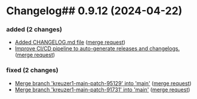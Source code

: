 # Changelog## 0.9.12 (2024-04-22)

### added (2 changes)

- [Added CHANGELOG.md file](jupyterjsc/k8s/images/jupyterhub-outpost@f96f2691540f6ac7b274b6dc4eb7470f27959419) ([merge request](jupyterjsc/k8s/images/jupyterhub-outpost!6))
- [Improve CI/CD pipeline to auto-generate releases and changelogs.](jupyterjsc/k8s/images/jupyterhub-outpost@369030482216fd4e33b12a1575c3b1da6de342a2) ([merge request](jupyterjsc/k8s/images/jupyterhub-outpost!3))

### fixed (2 changes)

- [Merge branch 'kreuzer1-main-patch-95129' into 'main'](jupyterjsc/k8s/images/jupyterhub-outpost@93ec16357c8e98527d7a689f28b1e5ce6b334be6) ([merge request](jupyterjsc/k8s/images/jupyterhub-outpost!5))
- [Merge branch 'kreuzer1-main-patch-91731' into 'main'](jupyterjsc/k8s/images/jupyterhub-outpost@62903d00956da318ad6394802f805ab69018f35f) ([merge request](jupyterjsc/k8s/images/jupyterhub-outpost!4))
